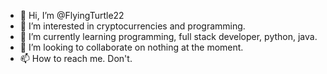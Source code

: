 - 👋 Hi, I’m @FlyingTurtle22
- 👀 I’m interested in cryptocurrencies and programming.
- 🌱 I’m currently learning programming, full stack developer, python, java.
- 💞️ I’m looking to collaborate on nothing at the moment. 
- 📫 How to reach me. Don't.

<!---
FlyingTurtle22/FlyingTurtle22 is a ✨ special ✨ repository because its `README.md` (this file) appears on your GitHub profile.
You can click the Preview link to take a look at your changes.
--->

